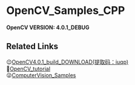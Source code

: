 # OpenCV_Samples_CPP
**OpenCV VERSION: 4.0.1_DEBUG**

## Related Links
😉[OpenCV4.0.1_build_DOWNLOAD(提取码：iuqp)](https://pan.baidu.com/s/1c34GtyIrpOJjfHsDe20yHA)                 
🙂[OpenCV_tutorial](https://blog.csdn.net/PecoHe/article/category/8748602)                
😜[ComputerVision_Samples](https://blog.csdn.net/PecoHe/article/category/8853692)         
